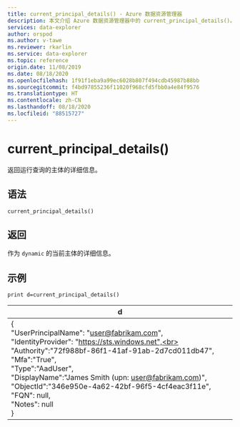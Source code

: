 ```yaml
---
title: current_principal_details() - Azure 数据资源管理器
description: 本文介绍 Azure 数据资源管理器中的 current_principal_details()。
services: data-explorer
author: orspod
ms.author: v-tawe
ms.reviewer: rkarlin
ms.service: data-explorer
ms.topic: reference
origin.date: 11/08/2019
ms.date: 08/18/2020
ms.openlocfilehash: 1f91f1eba9a99ec6028b807f494cdb45987b88bb
ms.sourcegitcommit: f4bd97855236f11020f968cfd5fbb0a4e84f9576
ms.translationtype: HT
ms.contentlocale: zh-CN
ms.lasthandoff: 08/18/2020
ms.locfileid: "88515727"
---
```

# <a name="current_principal_details"></a>current_principal_details()

返回运行查询的主体的详细信息。

## <a name="syntax"></a>语法

`current_principal_details()`

## <a name="returns"></a>返回

作为 `dynamic` 的当前主体的详细信息。

## <a name="example"></a>示例

<!-- csl: https://help.kusto.chinacloudapi.cn/Samples -->
```kusto
print d=current_principal_details()
```

|d|
|---|
|{<br>  "UserPrincipalName": "user@fabrikam.com",<br>  "IdentityProvider": "https://sts.windows.net",<br>  "Authority":"72f988bf-86f1-41af-91ab-2d7cd011db47",<br>  "Mfa":"True",<br>  "Type":"AadUser",<br>  "DisplayName":"James Smith (upn: user@fabrikam.com)",<br>  "ObjectId":"346e950e-4a62-42bf-96f5-4cf4eac3f11e",<br>  "FQN": null,<br>  "Notes": null<br>}|
